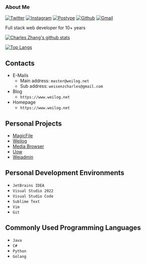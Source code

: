 

### About Me


[![Twitter](https://img.shields.io/badge/Twitter-weisenzcharles-blue)](https://twitter.com/weisenzcharles) [![Instagram](https://img.shields.io/badge/Instagram-weisenzcharles-yellowgreen)](https://www.instagram.com/weisenzcharles/) [![Postype](https://img.shields.io/badge/Domain-weilog.net-green)](https://www.weilog.net) [![Github](https://img.shields.io/badge/GithubStats-orange?style=flat&labelColor=black&logo=github&logoColor=white)](https://gitstats.me/weisenzcharles) [![Gmail](https://img.shields.io/badge/-weisenzcharles@gmail.com-c14438?style=flat&logo=Gmail&logoColor=white)](mailto:weisenzcharles@gmail.com)

Full stack web developer for 10+ years

[![Charles Zhang's github stats](https://github-readme-stats.vercel.app/api?username=weisenzcharles&show_icons=true&hide_border=true)](https://github.com/weisenzcharles)

[![Top Langs](https://github-readme-stats.vercel.app/api/top-langs/?username=weisenzcharles&hide_border=true&layout=compact)](https://github.com/weisenzcharles)

## Contacts
- E-Mails
  - Main address: `master@weilog.net`
  - Sub address: `weisenzcharles@gmail.com`
- Blog
  - `https://www.weilog.net`
- Homepage
  - `https://www.weilog.net`

## Personal Projects
- [MagicFile](https://github.com/weisenzcharles/MagicFile)
- [Weilog](https://github.com/weisenzcharles/weilog)
- [Media Browser](https://github.com/weisenzcharles/media-browser)
- [Uow](https://github.com/weisenzcharles/Uow)
- [Weiadmin](https://github.com/weisenzcharles/weiadmin)

## Personal Development Environments
- `JetBrains IDEA`
- `Visual Studio 2022`
- `Visual Studio Code`
- `Sublime Text`
- `Vim`
- `Git`

## Commonly Used Programming Languages
- `Java`
- `C#`
- `Python`
- `Golang`

